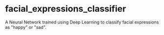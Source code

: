 # facial_expressions_classifier
A Neural Network trained using Deep Learning to classify facial expressions as "happy" or "sad".
